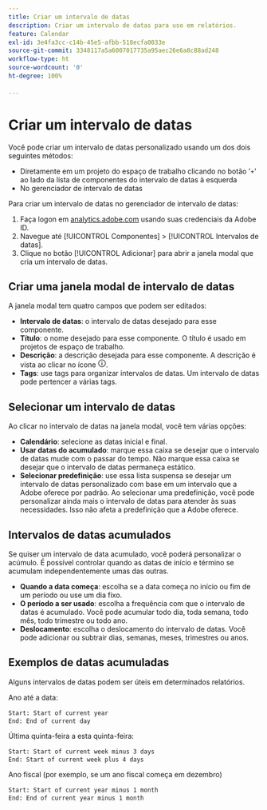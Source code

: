 ```yaml
---
title: Criar um intervalo de datas
description: Criar um intervalo de datas para uso em relatórios.
feature: Calendar
exl-id: 3e4fa3cc-c14b-45e5-afbb-518ecfa0033e
source-git-commit: 3348117a5a6007017735a95aec26e6a8c88ad248
workflow-type: ht
source-wordcount: '0'
ht-degree: 100%

---
```


# Criar um intervalo de datas

Você pode criar um intervalo de datas personalizado usando um dos dois seguintes métodos:

* Diretamente em um projeto do espaço de trabalho clicando no botão &#39;`+`&#39; ao lado da lista de componentes do intervalo de datas à esquerda
* No gerenciador de intervalo de datas

Para criar um intervalo de datas no gerenciador de intervalo de datas:

1. Faça logon em [analytics.adobe.com](https://analytics.adobe.com) usando suas credenciais da Adobe ID.
1. Navegue até [!UICONTROL Componentes] > [!UICONTROL Intervalos de datas].
1. Clique no botão [!UICONTROL Adicionar] para abrir a janela modal que cria um intervalo de datas.

## Criar uma janela modal de intervalo de datas

A janela modal tem quatro campos que podem ser editados:

* **Intervalo de datas**: o intervalo de datas desejado para esse componente.
* **Título**: o nome desejado para esse componente. O título é usado em projetos de espaço de trabalho.
* **Descrição**: a descrição desejada para esse componente. A descrição é vista ao clicar no ícone ![i](../assets/i.png).
* **Tags**: use tags para organizar intervalos de datas. Um intervalo de datas pode pertencer a várias tags.

## Selecionar um intervalo de datas

Ao clicar no intervalo de datas na janela modal, você tem várias opções:

* **Calendário**: selecione as datas inicial e final.
* **Usar datas do acumulado**: marque essa caixa se desejar que o intervalo de datas mude com o passar do tempo. Não marque essa caixa se desejar que o intervalo de datas permaneça estático.
* **Selecionar predefinição**: use essa lista suspensa se desejar um intervalo de datas personalizado com base em um intervalo que a Adobe oferece por padrão. Ao selecionar uma predefinição, você pode personalizar ainda mais o intervalo de datas para atender às suas necessidades. Isso não afeta a predefinição que a Adobe oferece.

## Intervalos de datas acumulados

Se quiser um intervalo de data acumulado, você poderá personalizar o acúmulo. É possível controlar quando as datas de início e término se acumulam independentemente umas das outras.

* **Quando a data começa**: escolha se a data começa no início ou fim de um período ou use um dia fixo.
* **O período a ser usado**: escolha a frequência com que o intervalo de datas é acumulado. Você pode acumular todo dia, toda semana, todo mês, todo trimestre ou todo ano.
* **Deslocamento**: escolha o deslocamento do intervalo de datas. Você pode adicionar ou subtrair dias, semanas, meses, trimestres ou anos.

## Exemplos de datas acumuladas

Alguns intervalos de datas podem ser úteis em determinados relatórios.

Ano até a data:

```text
Start: Start of current year
End: End of current day
```

Última quinta-feira a esta quinta-feira:

```text
Start: Start of current week minus 3 days
End: Start of current week plus 4 days
```

Ano fiscal (por exemplo, se um ano fiscal começa em dezembro)

```text
Start: Start of current year minus 1 month
End: End of current year minus 1 month
```
